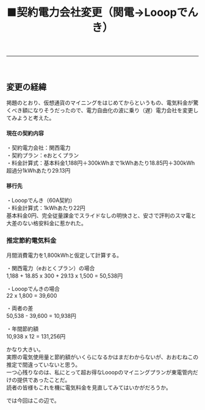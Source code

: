 ﻿---
layout: post
title: ■契約電力会社変更（関電→Looopでんき）
---
---
　
## **変更の経緯**

掲題のとおり、仮想通貨のマイニングをはじめてからというもの、電気料金が驚くべき額になりそうだったので、電力自由化の波に乗り（遅）電力会社を変更してみようと考えた。  


#### **現在の契約内容**

・契約電力会社：関西電力  
・契約プラン：eおとくプラン  
・料金計算式：基本料金1,188円＋300kWhまで1kWhあたり18.85円＋300kWh超過分1kWhあたり29.13円  


#### **移行先**

・Looopでんき（60A契約）  
・料金計算式：1kWhあたり22円  
基本料金0円、完全従量課金でスライドなしの明快さと、安さで評判のスマ電と大差のない格安料金に惹かれた。  

### **推定節約電気料金**

月間消費電力を1,800kWhと仮定して計算する。  

・関西電力（eおとくプラン）の場合  
1,188 + 18.85 x 300 + 29.13 x 1,500 = 50,538円  

・Looopでんきの場合  
22 x 1,800 = 39,600  

・両者の差  
50,538 - 39,600 = 10,938円  

・年間節約額  
10,938 x 12 = 131,256円  

かなり大きい。  
実際の電気使用量と節約額がいくらになるかはまだわからないが、おおむねこの推定で間違っていないと思う。  
一つ心残りなのは、私にとって超お得なLooopのマイニングプランが東電管内だけの提供であったことだ。  
読者の皆様もこれを機に電気料金を見直してみてはいかがだろうか。  


では今回はこの辺で。  
